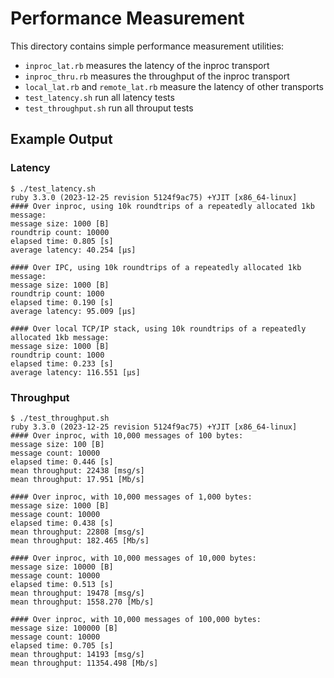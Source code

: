 # Performance Measurement

This directory contains simple performance measurement utilities:

- `inproc_lat.rb` measures the latency of the inproc transport
- `inproc_thru.rb` measures the throughput of the inproc transport
- `local_lat.rb` and `remote_lat.rb` measure the latency of other transports
- `test_latency.sh` run all latency tests
- `test_throughput.sh` run all throuput tests

## Example Output

### Latency

```
$ ./test_latency.sh
ruby 3.3.0 (2023-12-25 revision 5124f9ac75) +YJIT [x86_64-linux]
#### Over inproc, using 10k roundtrips of a repeatedly allocated 1kb message:
message size: 1000 [B]
roundtrip count: 10000
elapsed time: 0.805 [s]
average latency: 40.254 [μs]

#### Over IPC, using 10k roundtrips of a repeatedly allocated 1kb message:
message size: 1000 [B]
roundtrip count: 1000
elapsed time: 0.190 [s]
average latency: 95.009 [μs]

#### Over local TCP/IP stack, using 10k roundtrips of a repeatedly allocated 1kb message:
message size: 1000 [B]
roundtrip count: 1000
elapsed time: 0.233 [s]
average latency: 116.551 [μs]
```

### Throughput

```
$ ./test_throughput.sh
ruby 3.3.0 (2023-12-25 revision 5124f9ac75) +YJIT [x86_64-linux]
#### Over inproc, with 10,000 messages of 100 bytes:
message size: 100 [B]
message count: 10000
elapsed time: 0.446 [s]
mean throughput: 22438 [msg/s]
mean throughput: 17.951 [Mb/s]

#### Over inproc, with 10,000 messages of 1,000 bytes:
message size: 1000 [B]
message count: 10000
elapsed time: 0.438 [s]
mean throughput: 22808 [msg/s]
mean throughput: 182.465 [Mb/s]

#### Over inproc, with 10,000 messages of 10,000 bytes:
message size: 10000 [B]
message count: 10000
elapsed time: 0.513 [s]
mean throughput: 19478 [msg/s]
mean throughput: 1558.270 [Mb/s]

#### Over inproc, with 10,000 messages of 100,000 bytes:
message size: 100000 [B]
message count: 10000
elapsed time: 0.705 [s]
mean throughput: 14193 [msg/s]
mean throughput: 11354.498 [Mb/s]
```
